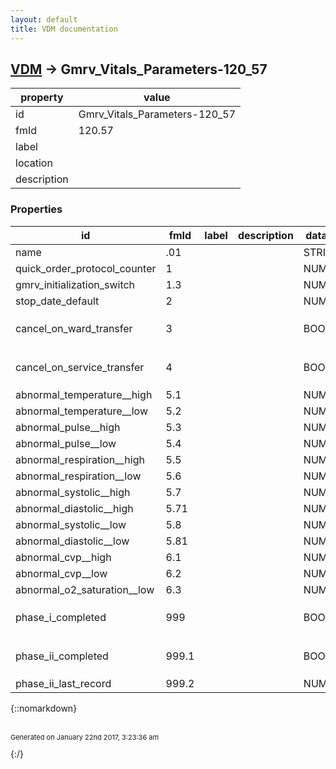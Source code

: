 ```yaml
---
layout: default
title: VDM documentation
---
```


## [VDM](TableOfContent.md) &#8594; Gmrv_Vitals_Parameters-120_57 

 property | value 
--- | --- 
 id | Gmrv_Vitals_Parameters-120_57
 fmId | 120.57
 label | 
 location | 
 description | 

### Properties

| id | fmId | label | description | datatype | location | attributes | range | 
| --- | --- | --- | --- | --- | --- | --- | --- | 
| name | .01 |  |  | STRING |  |  |  | 
| quick_order_protocol_counter | 1 |  |  | NUMERIC |  |  |  | 
| gmrv_initialization_switch | 1.3 |  |  | NUMERIC |  |  |  | 
| stop_date_default | 2 |  |  | NUMERIC |  |  |  | 
| cancel_on_ward_transfer | 3 |  |  | BOOLEAN |  |  | {::nomarkdown}<dl></dl>{:/} | 
| cancel_on_service_transfer | 4 |  |  | BOOLEAN |  |  | {::nomarkdown}<dl></dl>{:/} | 
| abnormal_temperature__high | 5.1 |  |  | NUMERIC |  |  |  | 
| abnormal_temperature__low | 5.2 |  |  | NUMERIC |  |  |  | 
| abnormal_pulse__high | 5.3 |  |  | NUMERIC |  |  |  | 
| abnormal_pulse__low | 5.4 |  |  | NUMERIC |  |  |  | 
| abnormal_respiration__high | 5.5 |  |  | NUMERIC |  |  |  | 
| abnormal_respiration__low | 5.6 |  |  | NUMERIC |  |  |  | 
| abnormal_systolic__high | 5.7 |  |  | NUMERIC |  |  |  | 
| abnormal_diastolic__high | 5.71 |  |  | NUMERIC |  |  |  | 
| abnormal_systolic__low | 5.8 |  |  | NUMERIC |  |  |  | 
| abnormal_diastolic__low | 5.81 |  |  | NUMERIC |  |  |  | 
| abnormal_cvp__high | 6.1 |  |  | NUMERIC |  |  |  | 
| abnormal_cvp__low | 6.2 |  |  | NUMERIC |  |  |  | 
| abnormal_o2_saturation__low | 6.3 |  |  | NUMERIC |  |  |  | 
| phase_i_completed | 999 |  |  | BOOLEAN |  |  | {::nomarkdown}<dl></dl>{:/} | 
| phase_ii_completed | 999.1 |  |  | BOOLEAN |  |  | {::nomarkdown}<dl></dl>{:/} | 
| phase_ii_last_record | 999.2 |  |  | NUMERIC |  |  |  | 

{::nomarkdown} <br/><br/><p style="font-size: 11px">Generated on January 22nd 2017, 3:23:36 am</p>{:/}